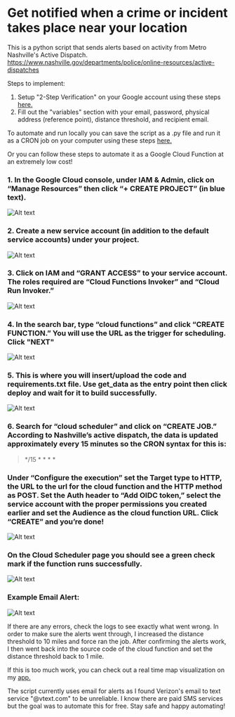 # Get notified when a crime or incident takes place near your location
This is a python script that sends alerts based on activity from Metro Nashville's Active Dispatch.
https://www.nashville.gov/departments/police/online-resources/active-dispatches

Steps to implement:

1. Setup "2-Step Verification" on your Google account using these steps [here.](https://gist.github.com/darwin/ee9e7855882b6f6b450fe45e9a5aa0b0?permalink_comment_id=4567140#gistcomment-4567140)
2. Fill out the "variables" section with your email, password, physical address (reference point), distance threshold, and recipient email.

To automate and run locally you can save the script as a .py file and run it as a CRON job on your computer using 
these steps [here.](https://www.jcchouinard.com/python-automation-with-cron-on-mac/)

Or you can follow these steps to automate it as a Google Cloud Function at an extremely low cost!

### 1. In the Google Cloud console, under IAM & Admin, click on “Manage Resources” then click “+ CREATE PROJECT” (in blue text).
![Alt text](Cloud_Function_Screenshots/Manage_Resources_Project.png)

### 2. Create a new service account (in addition to the default service accounts) under your project.
![Alt text](Cloud_Function_Screenshots/Service_Account.png)

### 3. Click on IAM and “GRANT ACCESS” to your service account. The roles required are “Cloud Functions Invoker” and “Cloud Run Invoker.”
![Alt text](Cloud_Function_Screenshots/IAM.png)

### 4. In the search bar, type “cloud functions” and click “CREATE FUNCTION.” You will use the URL as the trigger for scheduling. Click "NEXT"
![Alt text](Cloud_Function_Screenshots/Create_Function_URL.png)

### 5. This is where you will insert/upload the code and requirements.txt file. Use get_data as the entry point then click deploy and wait for it to build successfully.
![Alt text](Cloud_Function_Screenshots/function_code.png)

### 6. Search for “cloud scheduler” and click on “CREATE JOB.” According to Nashville’s active dispatch, the data is updated approximately every 15 minutes so the CRON syntax for this is: 

> */15 * * * *

### Under “Configure the execution” set the Target type to HTTP, the URL to the url for the cloud function and the HTTP method as POST. Set the Auth header to “Add OIDC token,” select the service account with the proper permissions you created earlier and set the Audience as the cloud function URL. Click “CREATE” and you’re done!
![Alt text](Cloud_Function_Screenshots/Cloud_Scheduler.png)

### On the Cloud Scheduler page you should see a green check mark if the function runs successfully. 
![Alt text](Cloud_Function_Screenshots/Success.png)

### Example Email Alert:
![Alt text](Cloud_Function_Screenshots/Email_Alert.png)

If there are any errors, check the logs to see exactly what went wrong. In order to make sure the alerts went through, 
I increased the distance threshold to 10 miles and force ran the job. After confirming the alerts work, I then went 
back into the source code of the cloud function and set the distance threshold back to 1 mile.

If this is too much work, you can check out a real time map visualization on my [app.](https://github.com/RodNSS/Nashville_Active_Incident_Map)

The script currently uses email for alerts as I found Verizon's email to text service "@vtext.com" to be unreliable. 
I know there are paid SMS services but the goal was to automate this for free. Stay safe and happy automating!

